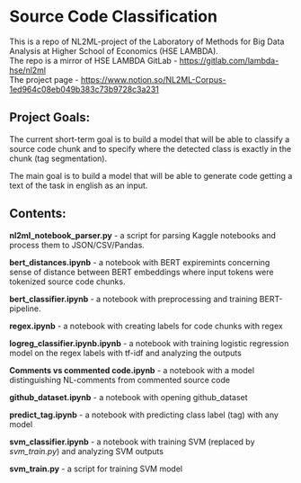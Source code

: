 # Source Code Classification
This is a repo of NL2ML-project of the Laboratory of Methods for Big Data Analysis at Higher School of Economics (HSE LAMBDA).\
The repo is a mirror of HSE LAMBDA GitLab - https://gitlab.com/lambda-hse/nl2ml \
The project page - https://www.notion.so/NL2ML-Corpus-1ed964c08eb049b383c73b9728c3a231

## Project Goals:

The current short-term goal is to build a model that will be able to classify a source code chunk and to specify where the detected class is exactly in the chunk (tag segmentation).

The main goal is to build a model that will be able to generate code getting a text of the task in english as an input.

## Contents:
__nl2ml_notebook_parser.py__ - a script for parsing Kaggle notebooks and process them to JSON/CSV/Pandas.

__bert_distances.ipynb__ - a notebook with BERT expiremints concerning sense of distance between BERT embeddings where input tokens were tokenized source code chunks.

__bert_classifier.ipynb__ - a notebook with preprocessing and training BERT-pipeline.

__regex.ipynb__ - a notebook with creating labels for code chunks with regex

__logreg_classifier.ipynb.ipynb__ - a notebook with training logistic regression model on the regex labels with tf-idf and analyzing the outputs

__Comments vs commented code.ipynb__ - a notebook with a model distinguishing NL-comments from commented source code

__github_dataset.ipynb__ - a notebook with opening github_dataset

__predict_tag.ipynb__ - a notebook with predicting class label (tag) with any model

__svm_classifier.ipynb__ - a notebook with training SVM (replaced by _svm_train.py_) and analyzing SVM outputs

__svm_train.py__ - a script for training SVM model
